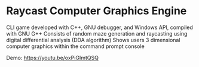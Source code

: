 # Raycast Computer Graphics Engine

CLI game developed with C++, GNU debugger, and Windows API, compiled with GNU G++
Consists of random maze generation and raycasting using digital differential analysis (DDA algorithm)
Shows users 3 dimensional computer graphics within the command prompt console 


Demo: https://youtu.be/oxPiGImtQSQ
